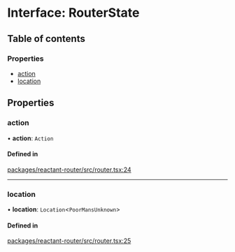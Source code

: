 # Interface: RouterState

## Table of contents

### Properties

- [action](RouterState.md#action)
- [location](RouterState.md#location)

## Properties

### action

• **action**: `Action`

#### Defined in

[packages/reactant-router/src/router.tsx:24](https://github.com/unadlib/reactant/blob/3696addb/packages/reactant-router/src/router.tsx#L24)

___

### location

• **location**: `Location`<`PoorMansUnknown`\>

#### Defined in

[packages/reactant-router/src/router.tsx:25](https://github.com/unadlib/reactant/blob/3696addb/packages/reactant-router/src/router.tsx#L25)
